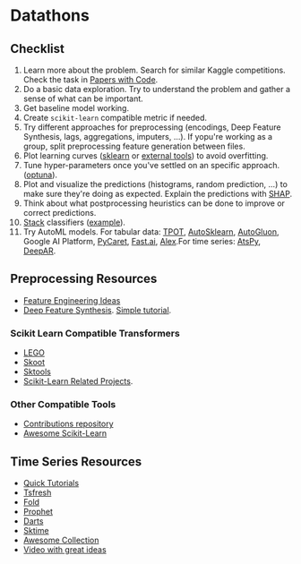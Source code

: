 # Datathons

## Checklist

1. Learn more about the problem. Search for similar Kaggle competitions. Check the task in [Papers with Code](https://paperswithcode.com/).
2. Do a basic data exploration. Try to understand the problem and gather a sense of what can be important.
3. Get baseline model working.
4. Create `scikit-learn` compatible metric if needed.
5. Try different approaches for preprocessing (encodings, Deep Feature Synthesis, lags, aggregations, imputers, ...). If yopu're working as a group, split preprocessing feature generation between files.
6. Plot learning curves ([sklearn](https://scikit-learn.org/stable/modules/learning_curve.html) or [external tools](https://github.com/reiinakano/scikit-plot)) to avoid overfitting.
7. Tune hyper-parameters once you've settled on an specific approach. ([optuna](https://optuna.readthedocs.io/)).
8. Plot and visualize the predictions (histograms, random prediction, ...) to make sure they're doing as expected. Explain the predictions with [SHAP](https://github.com/slundberg/shap).
9. Think about what postprocessing heuristics can be done to improve or correct predictions.
10. [Stack](https://scikit-learn.org/stable/auto_examples/ensemble/plot_stack_predictors.html) classifiers ([example](https://www.kaggle.com/couyang/featuretools-sklearn-pipeline#ML-Pipeline)).
11. Try AutoML models. For tabular data: [TPOT](https://github.com/EpistasisLab/tpot), [AutoSklearn](https://github.com/automl/auto-sklearn), [AutoGluon](https://auto.gluon.ai/stable/index.html), Google AI Platform, [PyCaret](https://github.com/pycaret/pycaret), [Fast.ai](https://docs.fast.ai/), [Alex](https://github.com/Alex-Lekov/AutoML_Alex).For time series: [AtsPy](https://github.com/firmai/atspy), [DeepAR](https://docs.aws.amazon.com/forecast/latest/dg/aws-forecast-recipe-deeparplus.html).

## Preprocessing Resources

- [Feature Engineering Ideas](https://github.com/aikho/awesome-feature-engineering)
- [Deep Feature Synthesis](https://featuretools.alteryx.com/en/stable/getting_started/afe.html). [Simple tutorial](https://www.kaggle.com/willkoehrsen/automated-feature-engineering-basics).

### Scikit Learn Compatible Transformers

- [LEGO](https://github.com/koaning/scikit-lego)
- [Skoot](https://github.com/tgsmith61591/skoot)
- [Sktools](https://github.com/david26694/sktools)
- [Scikit-Learn Related Projects](https://scikit-learn.org/stable/related_projects.html).

### Other Compatible Tools

- [Contributions repository](https://github.com/scikit-learn-contrib)
- [Awesome Scikit-Learn](https://github.com/fkromer/awesome-scikit-learn)

## Time Series Resources

- [Quick Tutorials](https://www.kaggle.com/c/jane-street-market-prediction/discussion/198951)
- [Tsfresh](https://tsfresh.readthedocs.io/en/latest/)
- [Fold](https://github.com/dream-faster/fold)
- [Prophet](https://facebook.github.io/prophet/docs/quick_start.html)
- [Darts](https://github.com/unit8co/darts)
- [Sktime](https://github.com/alan-turing-institute/sktime)
- [Awesome Collection](https://github.com/MaxBenChrist/awesome_time_series_in_python)
- [Video with great ideas](https://www.youtube.com/watch?v=9QtL7m3YS9I)
